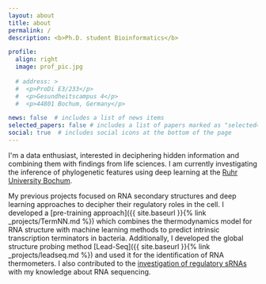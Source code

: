 ```yaml
---
layout: about
title: about
permalink: /
description: <b>Ph.D. student Bioinformatics</b> 

profile:
  align: right
  image: prof_pic.jpg
  
  # address: >
  #  <p>ProDi E3/233</p>
  #  <p>Gesundheitscampus 4</p>
  #  <p>44801 Bochum, Germany</p>

news: false  # includes a list of news items
selected_papers: false # includes a list of papers marked as "selected={true}"
social: true  # includes social icons at the bottom of the page
---
```




I'm a data enthusiast, interested in deciphering hidden information and combining them with findings from life sciences. I am currently investigating the inference of phylogenetic features using deep learning at the [Ruhr University Bochum](http://www.bioinf.rub.de/).

My previous projects focused on RNA secondary structures and deep learning approaches to decipher their regulatory roles in the cell. I developed a [pre-training approach]({{ site.baseurl }}{% link _projects/TermNN.md %}) which combines the thermodynamics model for RNA structure with machine learning methods to predict intrinsic transcription terminators in bacteria. Additionally, I developed the global structure probing method [Lead-Seq]({{ site.baseurl }}{% link _projects/leadseq.md %}) and used it for the identification of RNA thermometers. I also contributed to the [investigation of regulatory sRNAs](https://doi.org/10.1111/mmi.14695) with my knowledge about RNA sequencing. 
